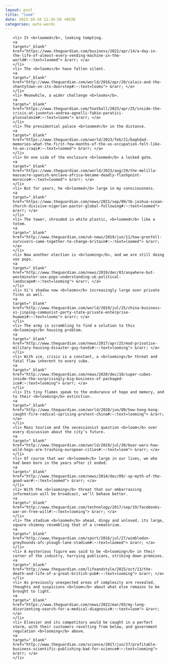 ```yaml
---
layout: post
title: "loom"
date: 2023-10-10 12:34:56 +0530
categories: auto-words
---
```

<ol>

    <li> It <b>loomed</b>, looking tempting.
    <a 
    target="_blank" 
    href="https://www.theguardian.com/business/2022/apr/14/a-day-in-the-life-of-almost-every-vending-machine-in-the-world#:~:text=loomed"> &rarr; </a>
    </li>
    <li> The <b>looms</b> have fallen silent.
    <a 
    target="_blank" 
    href="http://www.theguardian.com/world/2016/apr/20/calais-and-the-shantytown-on-its-doorstep#:~:text=looms"> &rarr; </a>
    </li>
    <li> Meanwhile, a wider challenge <b>looms</b>.
    <a 
    target="_blank" 
    href="https://www.theguardian.com/football/2023/apr/25/inside-the-crisis-at-juventus-andrea-agnelli-fabio-paratici-plusvalenze#:~:text=looms"> &rarr; </a>
    </li>
    <li> The presidential palace <b>loomed</b> in the distance.
    <a 
    target="_blank" 
    href="https://www.theguardian.com/world/2023/feb/21/baghdad-memories-what-the-first-few-months-of-the-us-occupation-felt-like-to-an-iraqi#:~:text=loomed"> &rarr; </a>
    </li>
    <li> On one side of the enclosure <b>loomed</b> a locked gate.
    <a 
    target="_blank" 
    href="https://www.theguardian.com/world/2023/aug/29/the-melilla-massacre-spanish-enclave-africa-became-deadly-flashpoint-morocco#:~:text=loomed"> &rarr; </a>
    </li>
    <li> But for years, he <b>loomed</b> large in my consciousness.
    <a 
    target="_blank" 
    href="https://www.theguardian.com/news/2021/sep/09/tb-joshua-scoan-church-divisive-nigerian-pastor-global-following#:~:text=loomed"> &rarr; </a>
    </li>
    <li> The tower, shrouded in white plastic, <b>loomed</b> like a totem.
    <a 
    target="_blank" 
    href="http://www.theguardian.com/uk-news/2019/jun/11/how-grenfell-survivors-came-together-to-change-britain#:~:text=loomed"> &rarr; </a>
    </li>
    <li> Now another election is <b>looming</b>, and we are still doing vox pops.
    <a 
    target="_blank" 
    href="http://www.theguardian.com/news/2019/dec/03/anywhere-but-westminster-vox-pops-understanding-uk-political-landscape#:~:text=looming"> &rarr; </a>
    </li>
    <li> Xi’s shadow now <b>looms</b> increasingly large over private firms as well.
    <a 
    target="_blank" 
    href="http://www.theguardian.com/world/2019/jul/25/china-business-xi-jinping-communist-party-state-private-enterprise-huawei#:~:text=looms"> &rarr; </a>
    </li>
    <li> The army is scrambling to find a solution to this <b>looming</b> housing problem.
    <a 
    target="_blank" 
    href="http://www.theguardian.com/news/2017/apr/25/mod-privatise-military-housing-disaster-guy-hands#:~:text=looming"> &rarr; </a>
    </li>
    <li> With ice, crisis is a constant, a <b>looming</b> threat and fatal flaw inherent to every cube.
    <a 
    target="_blank" 
    href="http://www.theguardian.com/news/2020/dec/10/super-cubes-inside-the-surprisingly-big-business-of-packaged-ice#:~:text=looming"> &rarr; </a>
    </li>
    <li> Its tiny flames speak to the endurance of hope and memory, and to their <b>looming</b> extinction.
    <a 
    target="_blank" 
    href="http://www.theguardian.com/world/2020/jun/09/how-hong-kong-caught-fire-radical-uprising-protest-china#:~:text=looming"> &rarr; </a>
    </li>
    <li> Mass tourism and the secessionist question <b>loom</b> over every discussion about the city’s future.
    <a 
    target="_blank" 
    href="http://www.theguardian.com/world/2019/jul/30/boar-wars-how-wild-hogs-are-trashing-european-cities#:~:text=loom"> &rarr; </a>
    </li>
    <li> Of course that war <b>loomed</b> large in our lives, we who had been born in the years after it ended.
    <a 
    target="_blank" 
    href="http://www.theguardian.com/news/2014/dec/09/-sp-myth-of-the-good-war#:~:text=loomed"> &rarr; </a>
    </li>
    <li> With the <b>looming</b> threat that our embarrassing information will be broadcast, we’ll behave better.
    <a 
    target="_blank" 
    href="http://www.theguardian.com/technology/2017/sep/19/facebooks-war-on-free-will#:~:text=looming"> &rarr; </a>
    </li>
    <li> The stadium <b>loomed</b> ahead, dingy and unloved, its large, square chimney resembling that of a crematorium.
    <a 
    target="_blank" 
    href="http://www.theguardian.com/sport/2016/jul/27/wimbledon-greyhounds-afc-plough-lane-stadium#:~:text=loomed"> &rarr; </a>
    </li>
    <li> A mysterious figure was said to be <b>looming</b> in their corner of the industry, harrying publicans, striking down premises.
    <a 
    target="_blank" 
    href="http://www.theguardian.com/lifeandstyle/2015/oct/13/the-death-and-life-of-a-great-british-pub#:~:text=looming"> &rarr; </a>
    </li>
    <li> As previously unexpected areas of complexity are revealed, thoughts and suspicions <b>loom</b> about what else remains to be brought to light.
    <a 
    target="_blank" 
    href="https://www.theguardian.com/news/2022/mar/03/my-long-disorienting-search-for-a-medical-diagnosis#:~:text=loom"> &rarr; </a>
    </li>
    <li> Elsevier and its competitors would be caught in a perfect storm, with their customers revolting from below, and government regulation <b>looming</b> above.
    <a 
    target="_blank" 
    href="http://www.theguardian.com/science/2017/jun/27/profitable-business-scientific-publishing-bad-for-science#:~:text=looming"> &rarr; </a>
    </li>